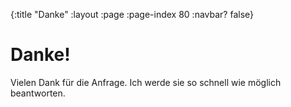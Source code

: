 {:title "Danke"
 :layout :page
 :page-index 80
 :navbar? false}

# Danke!

Vielen Dank für die Anfrage. Ich werde sie so schnell wie möglich beantworten.
